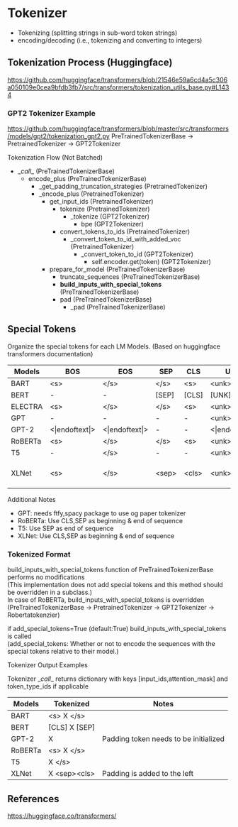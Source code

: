 # Tokenizer

* Tokenizing (splitting strings in sub-word token strings)
* encoding/decoding (i.e., tokenizing and converting to integers)

## Tokenization Process (Huggingface)
https://github.com/huggingface/transformers/blob/21546e59a6cd4a5c306a050109e0cea9bfdb3fb7/src/transformers/tokenization_utils_base.py#L1434

### GPT2 Tokenizer Example
https://github.com/huggingface/transformers/blob/master/src/transformers/models/gpt2/tokenization_gpt2.py
PreTrainedTokenizerBase -> PretrainedTokenizer -> GPT2Tokenizer

Tokenization Flow (Not Batched)
* \__call__ (PreTrainedTokenizerBase) 
    * encode_plus (PreTrainedTokenizerBase)
        * _get_padding_truncation_strategies (PretrainedTokenizer)
        * \_encode_plus (PretrainedTokenizer)
            * get_input_ids (PretrainedTokenizer)
                * tokenize (PretrainedTokenizer)
                    * _tokenize (GPT2Tokenizer)
                        * bpe (GPT2Tokenizer)
                * convert_tokens_to_ids (PretrainedTokenizer)
                    * _convert_token_to_id_with_added_voc (PretrainedTokenizer)
                        * _convert_token_to_id (GPT2Tokenizer)
                            * self.encoder.get(token) (GPT2Tokenizer)
            * prepare_for_model (PreTrainedTokenizerBase)
                * truncate_sequences (PreTrainedTokenizerBase)
                * <b>build_inputs_with_special_tokens</b> (PreTrainedTokenizerBase)
                * pad (PreTrainedTokenizerBase)
                    * _pad (PreTrainedTokenizerBase)



## Special Tokens
Organize the special tokens for each LM Models. (Based on huggingface transformers documentation)

| Models   | BOS    | EOS | SEP | CLS | UNK | PAD | MASK | Additional | 
| -------- | ------ | ------ | ------ | ------ | ------ | ------ | ------ | ----- | 
| BART | \<s> | \</s> | \</s> | \<s> | \<unk> | \<pad> | \<mask> | |
| BERT | - | - | [SEP] | [CLS] | [UNK] | [PAD] | [MASK] | |
| ELECTRA | \<s> | \</s> | \</s> | \<s> | \<unk> | \<pad> | \<mask> | |
| GPT | - | - | - | - | \<unk> | - | - | |
| GPT-2 | \<\|endoftext\|> | \<\|endoftext\|> | - | - | \<\|endoftext\|> | - | - | |
| RoBERTa | \<s> | \</s> | \</s> | \<s> | \<unk> | \<pad> | \<mask> | 
| T5 | - | \</s> | - | - | \<unk> | \<pad> | - | \<extra_id_{}> | 
| XLNet | \<s> | \</s> | \<sep> | \<cls> | \<unk> | \<pad> | \<mask> | [\<eop>,\<eod>] end of paragraph,document |

Additional Notes
* GPT: needs ftfy,spacy package to use og paper tokenizer 
* RoBERTa: Use CLS,SEP as beginning & end of sequence
* T5: Use SEP as end of sequence
* XLNet: Use CLS,SEP as beginning & end of sequence

### Tokenized Format

build_inputs_with_special_tokens function of PreTrainedTokenizerBase performs no modifications<br>
(This implementation does not add special tokens and this method should be overridden in a subclass.)<br>
In case of RoBERTa, build_inputs_with_special_tokens is overridden<br>
(PreTrainedTokenizerBase -> PretrainedTokenizer -> GPT2Tokenizer -> Robertatokenzier)

if add_special_tokens=True (default:True) build_inputs_with_special_tokens is called<br>
(add_special_tokens: Whether or not to encode the sequences with the special tokens relative to their model.)

<!-- | Models   | Single Sequnce | Pair of Sequences| Position Embeddings |
| -------- | ------ | ------ | ------ |
| BART | \<s> X \</s> | \<s> A \</s>\</s> B \</s> | |
| BERT | [CLS] X [SEP] | [CLS] A [SEP] B [SEP] | |
| GPT | | | |
| GPT-2 | X | A B (token_ids_0 + token_ids_1) | |
| RoBERTa | \<s> X \</s> | \<s> A \</s>\</s> B \</s> | |
| T5 | X \</s> | | |
| XLNet | X \<sep>\<cls> | | | -->


Tokenizer Output Examples

Tokenizer \__call__ returns dictionary with keys [input_ids,attention_mask] and token_type_ids if applicable

| Models   | Tokenized | Notes |
| -------- | ------ | ------ |
| BART | \<s> X \</s> | |
| BERT | [CLS] X [SEP] | |
| GPT-2 | X | Padding token needs to be initialized |
| RoBERTa | \<s> X \</s> | |
| T5 | X \</s> | |
| XLNet | X \<sep>\<cls> | Padding is added to the left |

## References
https://huggingface.co/transformers/